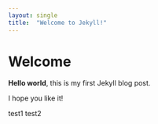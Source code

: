 ```yaml
---
layout: single
title:  "Welcome to Jekyll!"
---
```


# Welcome

**Hello world**, this is my first Jekyll blog post.

I hope you like it!

test1
test2
